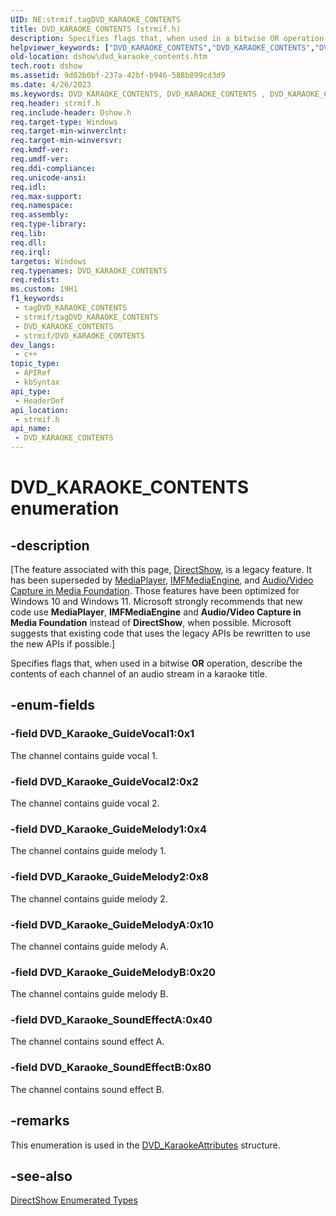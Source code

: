 ```yaml
---
UID: NE:strmif.tagDVD_KARAOKE_CONTENTS
title: DVD_KARAOKE_CONTENTS (strmif.h)
description: Specifies flags that, when used in a bitwise OR operation, describe the contents of each channel of an audio stream in a karaoke title.
helpviewer_keywords: ["DVD_KARAOKE_CONTENTS","DVD_KARAOKE_CONTENTS","DVD_KARAOKE_CONTENTS enumeration [DirectShow]","DVD_KARAOKE_CONTENTSEnumeration","DVD_Karaoke_GuideMelody1","DVD_Karaoke_GuideMelody2","DVD_Karaoke_GuideMelodyA","DVD_Karaoke_GuideMelodyB","DVD_Karaoke_GuideVocal1","DVD_Karaoke_GuideVocal2","DVD_Karaoke_SoundEffectA","DVD_Karaoke_SoundEffectB","dshow.dvd_karaoke_contents","strmif/DVD_KARAOKE_CONTENTS","strmif/DVD_Karaoke_GuideMelody1","strmif/DVD_Karaoke_GuideMelody2","strmif/DVD_Karaoke_GuideMelodyA","strmif/DVD_Karaoke_GuideMelodyB","strmif/DVD_Karaoke_GuideVocal1","strmif/DVD_Karaoke_GuideVocal2","strmif/DVD_Karaoke_SoundEffectA","strmif/DVD_Karaoke_SoundEffectB"]
old-location: dshow\dvd_karaoke_contents.htm
tech.root: dshow
ms.assetid: 9d02b0bf-237a-42bf-b946-588b899cd3d9
ms.date: 4/26/2023
ms.keywords: DVD_KARAOKE_CONTENTS, DVD_KARAOKE_CONTENTS , DVD_KARAOKE_CONTENTS enumeration [DirectShow], DVD_KARAOKE_CONTENTSEnumeration, DVD_Karaoke_GuideMelody1, DVD_Karaoke_GuideMelody2, DVD_Karaoke_GuideMelodyA, DVD_Karaoke_GuideMelodyB, DVD_Karaoke_GuideVocal1, DVD_Karaoke_GuideVocal2, DVD_Karaoke_SoundEffectA, DVD_Karaoke_SoundEffectB, dshow.dvd_karaoke_contents, strmif/DVD_KARAOKE_CONTENTS, strmif/DVD_Karaoke_GuideMelody1, strmif/DVD_Karaoke_GuideMelody2, strmif/DVD_Karaoke_GuideMelodyA, strmif/DVD_Karaoke_GuideMelodyB, strmif/DVD_Karaoke_GuideVocal1, strmif/DVD_Karaoke_GuideVocal2, strmif/DVD_Karaoke_SoundEffectA, strmif/DVD_Karaoke_SoundEffectB
req.header: strmif.h
req.include-header: Dshow.h
req.target-type: Windows
req.target-min-winverclnt: 
req.target-min-winversvr: 
req.kmdf-ver: 
req.umdf-ver: 
req.ddi-compliance: 
req.unicode-ansi: 
req.idl: 
req.max-support: 
req.namespace: 
req.assembly: 
req.type-library: 
req.lib: 
req.dll: 
req.irql: 
targetos: Windows
req.typenames: DVD_KARAOKE_CONTENTS
req.redist: 
ms.custom: 19H1
f1_keywords:
 - tagDVD_KARAOKE_CONTENTS
 - strmif/tagDVD_KARAOKE_CONTENTS
 - DVD_KARAOKE_CONTENTS
 - strmif/DVD_KARAOKE_CONTENTS
dev_langs:
 - c++
topic_type:
 - APIRef
 - kbSyntax
api_type:
 - HeaderDef
api_location:
 - strmif.h
api_name:
 - DVD_KARAOKE_CONTENTS
---
```


# DVD_KARAOKE_CONTENTS enumeration


## -description

\[The feature associated with this page, [DirectShow](/windows/win32/directshow/directshow), is a legacy feature. It has been superseded by [MediaPlayer](/uwp/api/Windows.Media.Playback.MediaPlayer), [IMFMediaEngine](/windows/win32/api/mfmediaengine/nn-mfmediaengine-imfmediaengine), and [Audio/Video Capture in Media Foundation](/windows/win32/medfound/audio-video-capture-in-media-foundation). Those features have been optimized for Windows 10 and Windows 11. Microsoft strongly recommends that new code use **MediaPlayer**, **IMFMediaEngine** and **Audio/Video Capture in Media Foundation** instead of **DirectShow**, when possible. Microsoft suggests that existing code that uses the legacy APIs be rewritten to use the new APIs if possible.\]

Specifies flags that, when used in a bitwise <b>OR</b> operation, describe the contents of each channel of an audio stream in a karaoke title.

## -enum-fields

### -field DVD_Karaoke_GuideVocal1:0x1

The channel contains guide vocal 1.

### -field DVD_Karaoke_GuideVocal2:0x2

The channel contains guide vocal 2.

### -field DVD_Karaoke_GuideMelody1:0x4

The channel contains guide melody 1.

### -field DVD_Karaoke_GuideMelody2:0x8

The channel contains guide melody 2.

### -field DVD_Karaoke_GuideMelodyA:0x10

The channel contains guide melody A.

### -field DVD_Karaoke_GuideMelodyB:0x20

The channel contains guide melody B.

### -field DVD_Karaoke_SoundEffectA:0x40

The channel contains sound effect A.

### -field DVD_Karaoke_SoundEffectB:0x80

The channel contains sound effect B.

## -remarks

This enumeration is used in the [DVD_KaraokeAttributes](/windows/desktop/api/strmif/ns-strmif-dvd_karaokeattributes) structure.

## -see-also

<a href="/windows/desktop/DirectShow/directshow-enumerated-types">DirectShow Enumerated Types</a>
